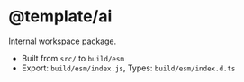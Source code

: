 # @template/ai

Internal workspace package.

- Built from `src/` to `build/esm`
- Export: `build/esm/index.js`, Types: `build/esm/index.d.ts`
